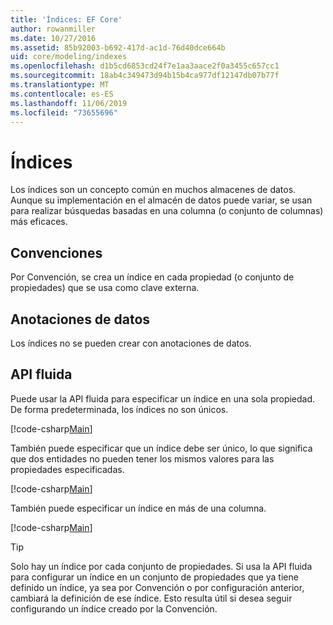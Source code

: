 ```yaml
---
title: 'Índices: EF Core'
author: rowanmiller
ms.date: 10/27/2016
ms.assetid: 85b92003-b692-417d-ac1d-76d40dce664b
uid: core/modeling/indexes
ms.openlocfilehash: d1b5cd6853cd24f7e1aa3aace2f0a3455c657cc1
ms.sourcegitcommit: 18ab4c349473d94b15b4ca977df12147db07b77f
ms.translationtype: MT
ms.contentlocale: es-ES
ms.lasthandoff: 11/06/2019
ms.locfileid: "73655696"
---
```

# <a name="indexes"></a>Índices

Los índices son un concepto común en muchos almacenes de datos. Aunque su implementación en el almacén de datos puede variar, se usan para realizar búsquedas basadas en una columna (o conjunto de columnas) más eficaces.

## <a name="conventions"></a>Convenciones

Por Convención, se crea un índice en cada propiedad (o conjunto de propiedades) que se usa como clave externa.

## <a name="data-annotations"></a>Anotaciones de datos

Los índices no se pueden crear con anotaciones de datos.

## <a name="fluent-api"></a>API fluida

Puede usar la API fluida para especificar un índice en una sola propiedad. De forma predeterminada, los índices no son únicos.

[!code-csharp[Main](../../../samples/core/Modeling/FluentAPI/Index.cs?name=Index&highlight=7,8)]

También puede especificar que un índice debe ser único, lo que significa que dos entidades no pueden tener los mismos valores para las propiedades especificadas.

[!code-csharp[Main](../../../samples/core/Modeling/FluentAPI/IndexUnique.cs?name=ModelBuilder&highlight=3)]

También puede especificar un índice en más de una columna.

[!code-csharp[Main](../../../samples/core/Modeling/FluentAPI/IndexComposite.cs?name=Composite&highlight=7,8)]

> [!TIP]  
> Solo hay un índice por cada conjunto de propiedades. Si usa la API fluida para configurar un índice en un conjunto de propiedades que ya tiene definido un índice, ya sea por Convención o por configuración anterior, cambiará la definición de ese índice. Esto resulta útil si desea seguir configurando un índice creado por la Convención.
